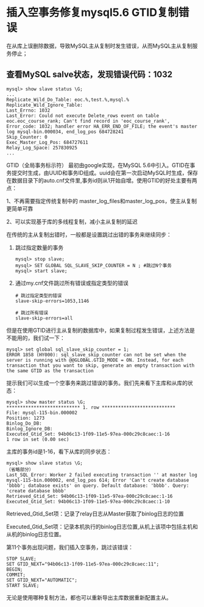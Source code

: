 # 插入空事务修复mysql5.6 GTID复制错误

在从库上误删除数据，导致MySQL主从复制时发生错误，从而MySQL主从复制服务停止；

## 查看MySQL salve状态，发现错误代码：1032

 ```mysql
 mysql> show slave status \G;
 ...
 Replicate_Wild_Do_Table: eoc.%,test.%,mysql.%
 Replicate_Wild_Ignore_Table: 
 Last_Errno: 1032
 Last_Error: Could not execute Delete_rows event on table eoc.eoc_course_rank; Can't find record in 'eoc_course_rank', Error_code: 1032; handler error HA_ERR_END_OF_FILE; the event's master log mysql-bin.000034, end_log_pos 684728241
 Skip_Counter: 0
 Exec_Master_Log_Pos: 684727611
 Relay_Log_Space: 257830925
 ...
 ```

GTID（全局事务标示符） 最初由google实现，在MySQL 5.6中引入。GTID在事务提交时生成，由UUID和事务ID组成。uuid会在第一次启动MySQL时生成，保存在数据目录下的auto.cnf文件里,事务id则从1开始自增。使用GTID的好处主要有两点：

1、不再需要指定传统复制中的 master_log_files和master_log_pos，使主从复制更简单可靠

2、可以实现基于库的多线程复制，减小主从复制的延迟



在传统的主从复制出错时，一般都是设置跳过出错的事务来继续同步：

1. 跳过指定数量的事务

   ```mysql
   mysql> stop slave;
   mysql> SET GLOBAL SQL_SLAVE_SKIP_COUNTER = N ; #跳过N个事务
   mysql> start slave;
   ```

2. 通过my.cnf文件跳过所有错误或指定类型的错误

   ```shell
   # 跳过指定类型的错误
   slave-skip-errors=1053,1146
   
   # 跳过所有错误
   slave-skip-errors=all
   ```

   

但是在使用GTID进行主从复制的数据库中，如果复制过程发生错误，上述方法是不能用的，我们试一下：

```mysql
mysql> set global sql_slave_skip_counter = 1;
ERROR 1858 (HY000): sql_slave_skip_counter can not be set when the server is running with @@GLOBAL.GTID_MODE = ON. Instead, for each transaction that you want to skip, generate an empty transaction with the same GTID as the transaction
```

 提示我们可以生成一个空事务来跳过错误的事务。我们先来看下主库和从库的状态：

```mysql
mysql> show master status \G;
*************************** 1. row ***************************
File: mysql-115-bin.000002
Position: 1273
Binlog_Do_DB: 
Binlog_Ignore_DB: 
Executed_Gtid_Set: 94b06c13-1f09-11e5-97ea-000c29c8caec:1-16
1 row in set (0.00 sec)
```

主库的事务id是1-16，看下从库的同步状态：

```mysql
mysql> show slave status \G;
（省略部分）
Last_SQL_Error: Worker 2 failed executing transaction '' at master log mysql-115-bin.000002, end_log_pos 614; Error 'Can't create database 'bbbb'; database exists' on query. Default database: 'bbbb'. Query: 'create database bbbb'
Retrieved_Gtid_Set: 94b06c13-1f09-11e5-97ea-000c29c8caec:1-16
Executed_Gtid_Set: 94b06c13-1f09-11e5-97ea-000c29c8caec:1-10
```

Retrieved_Gtid_Set项：记录了relay日志从Master获取了binlog日志的位置

Executed_Gtid_Set项：记录本机执行的binlog日志位置,从机上该项中包括主机和从机的binlog日志位置。



第11个事务出现问题，我们插入空事务，跳过该错误：

```mysql
STOP SLAVE;
SET GTID_NEXT="94b06c13-1f09-11e5-97ea-000c29c8caec:11";
BEGIN;
COMMIT;
SET GTID_NEXT="AUTOMATIC";
START SLAVE;
```

无论是使用哪种复制方法，都也可以重新导出主库数据重新配置主从。

